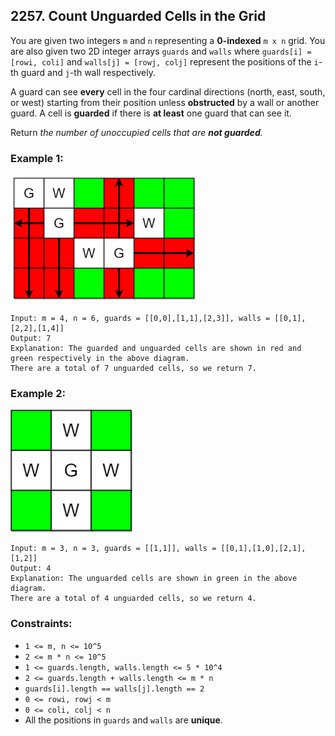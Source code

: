 ## 2257. Count Unguarded Cells in the Grid

You are given two integers ```m``` and ```n``` representing a **0-indexed** ```m x n``` grid. You are also given two 2D integer arrays ```guards``` and ```walls``` where ```guards[i] = [rowi, coli]``` and ```walls[j] = [rowj, colj]``` represent the positions of the ```i```-th guard and ```j```-th wall respectively.

A guard can see **every** cell in the four cardinal directions (north, east, south, or west) starting from their position unless **obstructed** by a wall or another guard. A cell is **guarded** if there is **at least** one guard that can see it.

Return *the number of unoccupied cells that are **not guarded**.*

### Example 1:

![Example 1](images/example1.png)

```
Input: m = 4, n = 6, guards = [[0,0],[1,1],[2,3]], walls = [[0,1],[2,2],[1,4]]
Output: 7
Explanation: The guarded and unguarded cells are shown in red and green respectively in the above diagram.
There are a total of 7 unguarded cells, so we return 7.
```
### Example 2:

![Example 2](images/example2.png)

```
Input: m = 3, n = 3, guards = [[1,1]], walls = [[0,1],[1,0],[2,1],[1,2]]
Output: 4
Explanation: The unguarded cells are shown in green in the above diagram.
There are a total of 4 unguarded cells, so we return 4.
```

### Constraints:

* ```1 <= m, n <= 10^5```
* ```2 <= m * n <= 10^5```
* ```1 <= guards.length, walls.length <= 5 * 10^4```
* ```2 <= guards.length + walls.length <= m * n```
* ```guards[i].length == walls[j].length == 2```
* ```0 <= rowi, rowj < m```
* ```0 <= coli, colj < n```
* All the positions in ```guards``` and ```walls``` are **unique**.